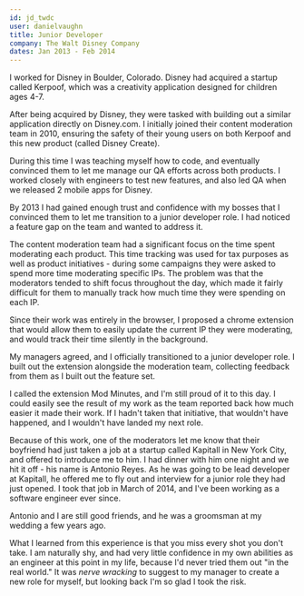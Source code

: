 ```yaml
---
id: jd_twdc
user: danielvaughn
title: Junior Developer
company: The Walt Disney Company
dates: Jan 2013 - Feb 2014
---
```


I worked for Disney in Boulder, Colorado.
Disney had acquired a startup called Kerpoof,
which was a creativity application designed for children ages 4-7.

After being acquired by Disney,
they were tasked with building out a similar application directly on Disney.com.
I initially joined their content moderation team in 2010,
ensuring the safety of their young users on both Kerpoof and this new product (called Disney Create).

During this time I was teaching myself how to code,
and eventually convinced them to let me manage our QA efforts across both products.
I worked closely with engineers to test new features,
and also led QA when we released 2 mobile apps for Disney.

By 2013 I had gained enough trust and confidence with my bosses that I convinced them to let me transition to a junior developer role.
I had noticed a feature gap on the team and wanted to address it.

The content moderation team had a significant focus on the time spent moderating each product.
This time tracking was used for tax purposes as well as product initiatives - during some campaigns they were asked to spend more time moderating specific IPs.
The problem was that the moderators tended to shift focus throughout the day,
which made it fairly difficult for them to manually track how much time they were spending on each IP.

Since their work was entirely in the browser,
I proposed a chrome extension that would allow them to easily update the current IP they were moderating,
and would track their time silently in the background.

My managers agreed, and I officially transitioned to a junior developer role.
I built out the extension alongside the moderation team,
collecting feedback from them as I built out the feature set.

I called the extension Mod Minutes, and I'm still proud of it to this day.
I could easily see the result of my work as the team reported back how much easier it made their work.
If I hadn't taken that initiative, that wouldn't have happened, and I wouldn't have landed my next role.

Because of this work,
one of the moderators let me know that their boyfriend had just taken a job at a startup called Kapitall in New York City,
and offered to introduce me to him.
I had dinner with him one night and we hit it off - his name is Antonio Reyes.
As he was going to be lead developer at Kapitall, he offered me to fly out and interview for a junior role they had just opened.
I took that job in March of 2014, and I've been working as a software engineer ever since.

Antonio and I are still good friends, and he was a groomsman at my wedding a few years ago.

What I learned from this experience is that you miss every shot you don't take.
I am naturally shy, and had very little confidence in my own abilities as an engineer at this point in my life,
because I'd never tried them out "in the real world."
It was _nerve wracking_ to suggest to my manager to create a new role for myself,
but looking back I'm so glad I took the risk.
